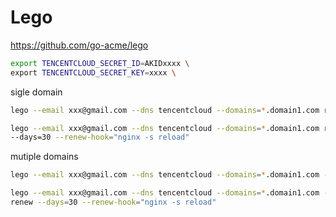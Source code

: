 # Lego

https://github.com/go-acme/lego

```bash
export TENCENTCLOUD_SECRET_ID=AKIDxxxx \
export TENCENTCLOUD_SECRET_KEY=xxxx \
```

sigle domain
```bash
lego --email xxx@gmail.com --dns tencentcloud --domains=*.domain1.com run

lego --email xxx@gmail.com --dns tencentcloud --domains=*.domain1.com run \
--days=30 --renew-hook="nginx -s reload"
```

mutiple domains
```bash
lego --email xxx@gmail.com --dns tencentcloud --domains=*.domain1.com --domains=*.domain2.com run

lego --email xxx@gmail.com --dns tencentcloud --domains=*.domain1.com --domains=*.domain2.com \
renew --days=30 --renew-hook="nginx -s reload"
```
